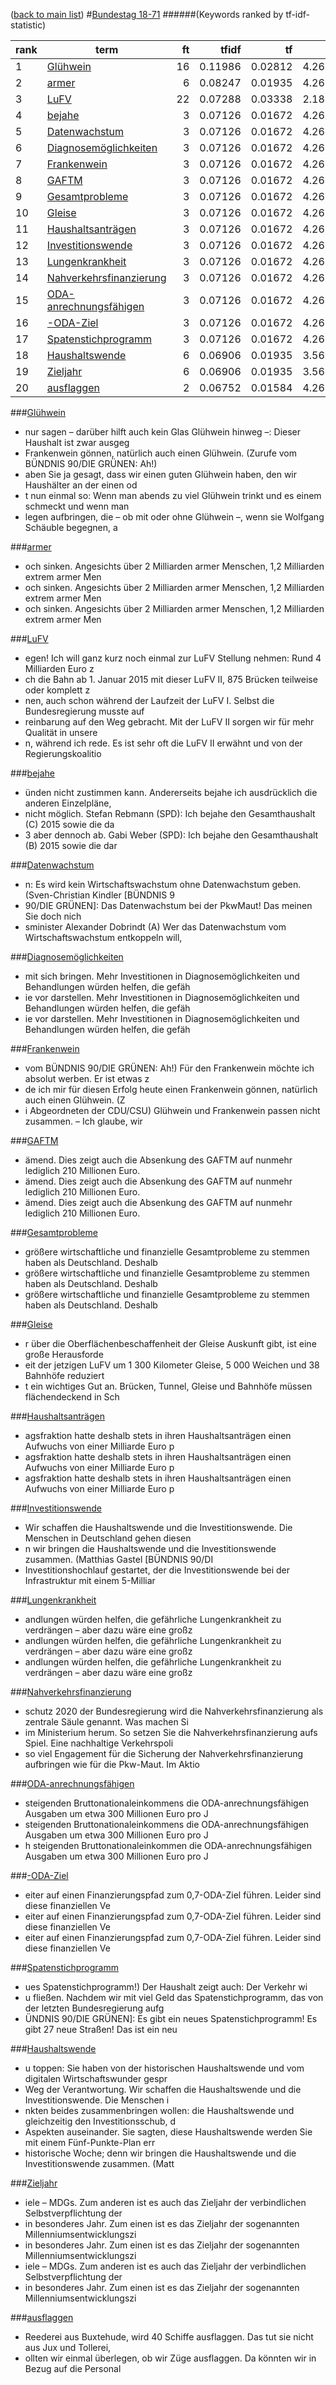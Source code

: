 ([back to main list](readme.md))
#<a href='http://dip21.bundestag.de/dip21/btp/18/18071.pdf' target='x'>Bundestag 18-71</a> 
######(Keywords ranked by tf-idf-statistic) 

rank | term | ft | tfidf | tf | idf
--- | --- | ---: | ---: | ---: | ---:
1 | [Glühwein](#glühwein) | 16 | 0.11986 | 0.02812 | 4.26268
2 | [armer](#armer) | 6 | 0.08247 | 0.01935 | 4.26268
3 | [LuFV](#lufv) | 22 | 0.07288 | 0.03338 | 2.18324
4 | [bejahe](#bejahe) | 3 | 0.07126 | 0.01672 | 4.26268
5 | [Datenwachstum](#datenwachstum) | 3 | 0.07126 | 0.01672 | 4.26268
6 | [Diagnosemöglichkeiten](#diagnosemöglichkeiten) | 3 | 0.07126 | 0.01672 | 4.26268
7 | [Frankenwein](#frankenwein) | 3 | 0.07126 | 0.01672 | 4.26268
8 | [GAFTM](#gaftm) | 3 | 0.07126 | 0.01672 | 4.26268
9 | [Gesamtprobleme](#gesamtprobleme) | 3 | 0.07126 | 0.01672 | 4.26268
10 | [Gleise](#gleise) | 3 | 0.07126 | 0.01672 | 4.26268
11 | [Haushaltsanträgen](#haushaltsanträgen) | 3 | 0.07126 | 0.01672 | 4.26268
12 | [Investitionswende](#investitionswende) | 3 | 0.07126 | 0.01672 | 4.26268
13 | [Lungenkrankheit](#lungenkrankheit) | 3 | 0.07126 | 0.01672 | 4.26268
14 | [Nahverkehrsfinanzierung](#nahverkehrsfinanzierung) | 3 | 0.07126 | 0.01672 | 4.26268
15 | [ODA-anrechnungsfähigen](#oda-anrechnungsfähigen) | 3 | 0.07126 | 0.01672 | 4.26268
16 | [-ODA-Ziel](#-oda-ziel) | 3 | 0.07126 | 0.01672 | 4.26268
17 | [Spatenstichprogramm](#spatenstichprogramm) | 3 | 0.07126 | 0.01672 | 4.26268
18 | [Haushaltswende](#haushaltswende) | 6 | 0.06906 | 0.01935 | 3.56953
19 | [Zieljahr](#zieljahr) | 6 | 0.06906 | 0.01935 | 3.56953
20 | [ausflaggen](#ausflaggen) | 2 | 0.06752 | 0.01584 | 4.26268 

###[Glühwein](#bundestag-18-71)

* nur sagen – darüber hilft auch kein Glas Glühwein hinweg –: Dieser Haushalt ist zwar ausgeg
* Frankenwein gönnen, natürlich auch einen Glühwein. (Zurufe vom BÜNDNIS 90/DIE GRÜNEN: Ah!) 
* aben Sie ja gesagt, dass wir einen guten Glühwein haben, den wir Haushälter an der einen od
* t nun einmal so: Wenn man abends zu viel Glühwein trinkt und es einem schmeckt und wenn man
* legen aufbringen, die – ob mit oder ohne Glühwein –, wenn sie Wolfgang Schäuble begegnen, a 

###[armer](#bundestag-18-71)

* och sinken. Angesichts über 2 Milliarden armer Menschen, 1,2 Milliarden extrem armer Men
* och sinken. Angesichts über 2 Milliarden armer Menschen, 1,2 Milliarden extrem armer Men
* och sinken. Angesichts über 2 Milliarden armer Menschen, 1,2 Milliarden extrem armer Men 

###[LuFV](#bundestag-18-71)

* egen! Ich will ganz kurz noch einmal zur LuFV Stellung nehmen: Rund 4 Milliarden Euro z
* ch die Bahn ab 1. Januar 2015 mit dieser LuFV II, 875 Brücken teilweise oder komplett z
* nen, auch schon während der Laufzeit der LuFV I. Selbst die Bundesregierung musste auf 
* reinbarung auf den Weg gebracht. Mit der LuFV II sorgen wir für mehr Qualität in unsere
* n, während ich rede. Es ist sehr oft die LuFV II erwähnt und von der Regierungskoalitio 

###[bejahe](#bundestag-18-71)

* ünden nicht zustimmen kann. Andererseits bejahe ich ausdrücklich die anderen Einzelpläne,
* nicht möglich. Stefan Rebmann (SPD): Ich bejahe den Gesamthaushalt (C)  2015 sowie die da
* 3 aber dennoch ab. Gabi Weber (SPD): Ich bejahe den Gesamthaushalt (B) 2015 sowie die dar 

###[Datenwachstum](#bundestag-18-71)

* n: Es wird kein Wirtschaftswachstum ohne Datenwachstum geben. (Sven-Christian Kindler [BÜNDNIS 9
* 90/DIE GRÜNEN]: Das Datenwachstum bei der PkwMaut! Das meinen Sie doch nich
* sminister Alexander Dobrindt (A) Wer das Datenwachstum vom Wirtschaftswachstum entkoppeln will,  

###[Diagnosemöglichkeiten](#bundestag-18-71)

*  mit sich bringen. Mehr Investitionen in Diagnosemöglichkeiten und Behandlungen würden helfen, die gefäh
* ie vor darstellen. Mehr Investitionen in Diagnosemöglichkeiten und Behandlungen würden helfen, die gefäh
* ie vor darstellen. Mehr Investitionen in Diagnosemöglichkeiten und Behandlungen würden helfen, die gefäh 

###[Frankenwein](#bundestag-18-71)

*  vom BÜNDNIS 90/DIE GRÜNEN: Ah!) Für den Frankenwein möchte ich absolut werben. Er ist etwas z
* de ich mir für diesen Erfolg heute einen Frankenwein gönnen, natürlich auch einen Glühwein. (Z
* i Abgeordneten der CDU/CSU) Glühwein und Frankenwein passen nicht zusammen. – Ich glaube, wir  

###[GAFTM](#bundestag-18-71)

* ämend. Dies zeigt auch die Absenkung des GAFTM auf nunmehr lediglich 210 Millionen Euro.
* ämend. Dies zeigt auch die Absenkung des GAFTM auf nunmehr lediglich 210 Millionen Euro.
* ämend. Dies zeigt auch die Absenkung des GAFTM auf nunmehr lediglich 210 Millionen Euro. 

###[Gesamtprobleme](#bundestag-18-71)

*  größere wirtschaftliche und finanzielle Gesamtprobleme zu stemmen haben als Deutschland. Deshalb
*  größere wirtschaftliche und finanzielle Gesamtprobleme zu stemmen haben als Deutschland. Deshalb
*  größere wirtschaftliche und finanzielle Gesamtprobleme zu stemmen haben als Deutschland. Deshalb 

###[Gleise](#bundestag-18-71)

* r über die Oberflächenbeschaffenheit der Gleise Auskunft gibt, ist eine große Herausforde
* eit der jetzigen LuFV um 1 300 Kilometer Gleise, 5 000 Weichen und 38 Bahnhöfe reduziert 
* t ein wichtiges Gut an. Brücken, Tunnel, Gleise und Bahnhöfe müssen flächendeckend in Sch 

###[Haushaltsanträgen](#bundestag-18-71)

* agsfraktion hatte deshalb stets in ihren Haushaltsanträgen einen Aufwuchs von einer Milliarde Euro p
* agsfraktion hatte deshalb stets in ihren Haushaltsanträgen einen Aufwuchs von einer Milliarde Euro p
* agsfraktion hatte deshalb stets in ihren Haushaltsanträgen einen Aufwuchs von einer Milliarde Euro p 

###[Investitionswende](#bundestag-18-71)

*  Wir schaffen die Haushaltswende und die Investitionswende. Die Menschen in Deutschland gehen diesen
* n wir bringen die Haushaltswende und die Investitionswende zusammen. (Matthias Gastel [BÜNDNIS 90/DI
*  Investitionshochlauf gestartet, der die Investitionswende bei der Infrastruktur mit einem 5-Milliar 

###[Lungenkrankheit](#bundestag-18-71)

* andlungen würden helfen, die gefährliche Lungenkrankheit zu verdrängen – aber dazu wäre eine großz
* andlungen würden helfen, die gefährliche Lungenkrankheit zu verdrängen – aber dazu wäre eine großz
* andlungen würden helfen, die gefährliche Lungenkrankheit zu verdrängen – aber dazu wäre eine großz 

###[Nahverkehrsfinanzierung](#bundestag-18-71)

* schutz 2020 der Bundesregierung wird die Nahverkehrsfinanzierung als zentrale Säule genannt. Was machen Si
*  im Ministerium herum. So setzen Sie die Nahverkehrsfinanzierung aufs Spiel. Eine nachhaltige Verkehrspoli
* so viel Engagement für die Sicherung der Nahverkehrsfinanzierung aufbringen wie für die Pkw-Maut. Im Aktio 

###[ODA-anrechnungsfähigen](#bundestag-18-71)

*  steigenden Bruttonationaleinkommens die ODA-anrechnungsfähigen Ausgaben um etwa 300 Millionen Euro pro J
*  steigenden Bruttonationaleinkommens die ODA-anrechnungsfähigen Ausgaben um etwa 300 Millionen Euro pro J
* h steigenden Bruttonationaleinkommen die ODA-anrechnungsfähigen Ausgaben um etwa 300 Millionen Euro pro J 

###[-ODA-Ziel](#bundestag-18-71)

* eiter auf einen Finanzierungspfad zum 0,7-ODA-Ziel führen. Leider sind diese finanziellen Ve
* eiter auf einen Finanzierungspfad zum 0,7-ODA-Ziel führen. Leider sind diese finanziellen Ve
* eiter auf einen Finanzierungspfad zum 0,7-ODA-Ziel führen. Leider sind diese finanziellen Ve 

###[Spatenstichprogramm](#bundestag-18-71)

* ues Spatenstichprogramm!) Der Haushalt zeigt auch: Der Verkehr wi
* u fließen. Nachdem wir mit viel Geld das Spatenstichprogramm, das von der letzten Bundesregierung aufg
* ÜNDNIS 90/DIE GRÜNEN]: Es gibt ein neues Spatenstichprogramm! Es gibt 27 neue Straßen! Das ist ein neu 

###[Haushaltswende](#bundestag-18-71)

* u toppen: Sie haben von der historischen Haushaltswende und vom digitalen Wirtschaftswunder gespr
*  Weg der Verantwortung. Wir schaffen die Haushaltswende und die Investitionswende. Die Menschen i
* nkten beides zusammenbringen wollen: die Haushaltswende und gleichzeitig den Investitionsschub, d
*  Aspekten auseinander. Sie sagten, diese Haushaltswende werden Sie mit einem Fünf-Punkte-Plan err
*  historische Woche; denn wir bringen die Haushaltswende und die Investitionswende zusammen. (Matt 

###[Zieljahr](#bundestag-18-71)

* iele – MDGs. Zum anderen ist es auch das Zieljahr der verbindlichen Selbstverpflichtung der
* in besonderes Jahr. Zum einen ist es das Zieljahr der sogenannten Millenniumsentwicklungszi
* in besonderes Jahr. Zum einen ist es das Zieljahr der sogenannten Millenniumsentwicklungszi
* iele – MDGs. Zum anderen ist es auch das Zieljahr der verbindlichen Selbstverpflichtung der
* in besonderes Jahr. Zum einen ist es das Zieljahr der sogenannten Millenniumsentwicklungszi 

###[ausflaggen](#bundestag-18-71)

*  Reederei aus Buxtehude, wird 40 Schiffe ausflaggen. Das tut sie nicht aus Jux und Tollerei, 
* ollten wir einmal überlegen, ob wir Züge ausflaggen. Da könnten wir in Bezug auf die Personal 


